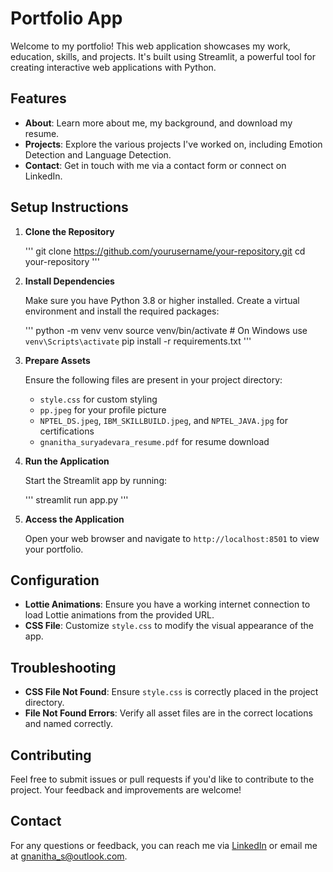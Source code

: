 
# Portfolio App

Welcome to my portfolio! This web application showcases my work, education, skills, and projects. It's built using Streamlit, a powerful tool for creating interactive web applications with Python.

## Features

- **About**: Learn more about me, my background, and download my resume.
- **Projects**: Explore the various projects I've worked on, including Emotion Detection and Language Detection.
- **Contact**: Get in touch with me via a contact form or connect on LinkedIn.

## Setup Instructions

1. **Clone the Repository**

   '''
   git clone https://github.com/yourusername/your-repository.git
   cd your-repository
   '''

2. **Install Dependencies**

   Make sure you have Python 3.8 or higher installed. Create a virtual environment and install the required packages:

   '''
   python -m venv venv
   source venv/bin/activate  # On Windows use `venv\Scripts\activate`
   pip install -r requirements.txt
   '''

3. **Prepare Assets**

   Ensure the following files are present in your project directory:
   - `style.css` for custom styling
   - `pp.jpeg` for your profile picture
   - `NPTEL_DS.jpeg`, `IBM_SKILLBUILD.jpeg`, and `NPTEL_JAVA.jpg` for certifications
   - `gnanitha_suryadevara_resume.pdf` for resume download

4. **Run the Application**

   Start the Streamlit app by running:

   '''
   streamlit run app.py
   '''

5. **Access the Application**

   Open your web browser and navigate to `http://localhost:8501` to view your portfolio.

## Configuration

- **Lottie Animations**: Ensure you have a working internet connection to load Lottie animations from the provided URL.
- **CSS File**: Customize `style.css` to modify the visual appearance of the app.

## Troubleshooting

- **CSS File Not Found**: Ensure `style.css` is correctly placed in the project directory.
- **File Not Found Errors**: Verify all asset files are in the correct locations and named correctly.

## Contributing

Feel free to submit issues or pull requests if you'd like to contribute to the project. Your feedback and improvements are welcome!

## Contact

For any questions or feedback, you can reach me via [LinkedIn](https://www.linkedin.com/in/gnanitha-suryadevara-8686b624b) or email me at [gnanitha_s@outlook.com](mailto:gnanitha_s@outlook.com).
